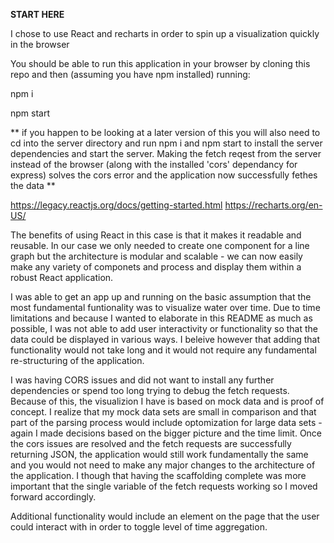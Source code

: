**START HERE**

I chose to use React and recharts in order to spin up a visualization quickly in the browser

You should be able to run this application in your browser by cloning this repo and then (assuming you have npm installed) running: 

npm i 

npm start

** if you happen to be looking at a later version of this you will also need to cd into the server directory and run npm i and npm start to install the server dependencies and start the server. Making the fetch reqest from the server instead of the browser (along with the installed 'cors' dependancy for express) solves the cors error and the application now successfully fethes the data **

https://legacy.reactjs.org/docs/getting-started.html
https://recharts.org/en-US/

The benefits of using React in this case is that it makes it readable and reusable. In our case we only needed to create one component for a line graph
but the architecture is modular and scalable - we can now easily make any variety of componets and process and display them within a robust React application. 

I was able to  get an app up and running on the basic assumption that the most fundamental funtionality was to visualize water over time. Due to time limitations and because I wanted to elaborate in this README as much as possible, I was not able to add user interactivity or functionality so that the data could be displayed in various ways. I beleive however that adding that functionality would not take long and it would not require any fundamental re-structuring of the application. 

I was having CORS issues and did not want to install any further dependencies or spend too long trying to debug the fetch requests. Because of this, the visualizion
I have is based on mock data and is proof of concept. I realize that my mock data sets are small in comparison and that part of the parsing process would include optomization for large data sets - again I made decisions based on the bigger picture and the time limit.
Once the cors issues are resolved and the fetch requests are successfully returning JSON, the application would still work fundamentally the same and you would not need to make any major changes to the architecture of the application. I though that having the scaffolding complete was more important that the single variable of the fetch requests working so I moved forward accordingly. 

Additional functionality would include an element on the page that the user could interact with in order to toggle level of time aggregation. 

